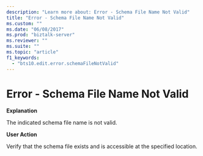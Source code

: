 ```yaml
---
description: "Learn more about: Error - Schema File Name Not Valid"
title: "Error - Schema File Name Not Valid"
ms.custom: ""
ms.date: "06/08/2017"
ms.prod: "biztalk-server"
ms.reviewer: ""
ms.suite: ""
ms.topic: "article"
f1_keywords: 
  - "bts10.edit.error.schemaFileNotValid"
---
```

# Error - Schema File Name Not Valid
**Explanation**  
  
 The indicated schema file name is not valid.  
  
 **User Action**  
  
 Verify that the schema file exists and is accessible at the specified location.
